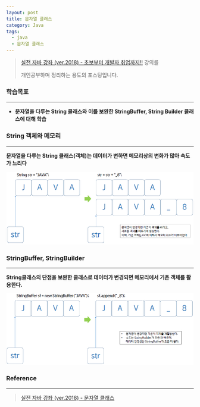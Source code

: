 ```yaml
---
layout: post
title: 문자열 클래스
category: Java
tags:
  - java
  - 문자열 클래스
---
```




> [실전 자바 강좌 (ver.2018) - 초보부터 개발자 취업까지!!](https://www.inflearn.com/course/%EC%8B%A4%EC%A0%84-%EC%9E%90%EB%B0%94_java-renew/) 강의를
>
> 개인공부하며 정리하는 용도의 포스팅입니다.



### 학습목표

---

- **문자열을 다루는 String 클래스와 이를 보완한 StringBuffer, String Builder 클래스에 대해 학습**



### String 객체와 메모리

---

**문자열을 다루는 String 클래스(객체)는 데이터가 변하면 메모리상의 변화가 많아 속도가 느리다**



![stringclass1](/assets/Java/stringclass1.png)







### StringBuffer, StringBuilder

---

**String클래스의 단점을 보완한 클래스로 데이터가 변경되면 메모리에서 기존 객체를 활용한다.**



![stringclass2](/assets/Java/stringclass2.png)



### Reference

---

> [실전 자바 강좌 (ver.2018) - 문자열 클래스](https://www.inflearn.com/course/%EC%8B%A4%EC%A0%84-%EC%9E%90%EB%B0%94_java-renew/lecture/13702)

